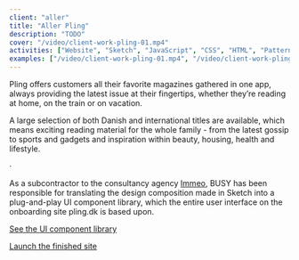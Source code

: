 ```yaml
---
client: "aller"
title: "Aller Pling"
description: "TODO"
cover: "/video/client-work-pling-01.mp4"
activities: ["Website", "Sketch", "JavaScript", "CSS", "HTML", "Patternlab"]
examples: ["/video/client-work-pling-01.mp4", "/video/client-work-pling-02.mp4"]
---
```


Pling offers customers all their favorite magazines gathered in one app, always providing the latest issue at their fingertips, whether they’re reading at home, on the train or on vacation.

A large selection of both Danish and international titles are available, which means exciting reading material for the whole family - from the latest gossip to sports and gadgets and inspiration within beauty, housing, health and lifestyle.

&middot;

As a subcontractor to the consultancy agency [Immeo](https://immeo.dk), BUSY has been responsible for translating the design composition made in Sketch into a plug-and-play UI component library, which the entire user interface on the onboarding site pling.dk is based upon.

<a href="https://pling.busycph.dk" target="_blank">See the UI component library</a>

<a href="https://pling.dk" target="_blank">Launch the finished site</a>